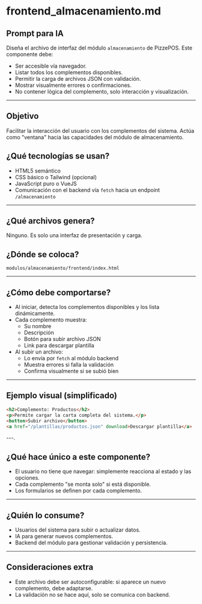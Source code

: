 # frontend_almacenamiento.md

## Prompt para IA
Diseña el archivo de interfaz del módulo `almacenamiento` de PizzePOS. Este componente debe:

- Ser accesible vía navegador.
- Listar todos los complementos disponibles.
- Permitir la carga de archivos JSON con validación.
- Mostrar visualmente errores o confirmaciones.
- No contener lógica del complemento, solo interacción y visualización.

---

## Objetivo
Facilitar la interacción del usuario con los complementos del sistema. Actúa como "ventana" hacia las capacidades del módulo de almacenamiento.

## ¿Qué tecnologías se usan?
- HTML5 semántico
- CSS básico o Tailwind (opcional)
- JavaScript puro o VueJS
- Comunicación con el backend vía `fetch` hacia un endpoint `/almacenamiento`

---

## ¿Qué archivos genera?
Ninguno. Es solo una interfaz de presentación y carga.

## ¿Dónde se coloca?
```
modulos/almacenamiento/frontend/index.html
```

---

## ¿Cómo debe comportarse?
- Al iniciar, detecta los complementos disponibles y los lista dinámicamente.
- Cada complemento muestra:
  - Su nombre
  - Descripción
  - Botón para subir archivo JSON
  - Link para descargar plantilla
- Al subir un archivo:
  - Lo envía por `fetch` al módulo backend
  - Muestra errores si falla la validación
  - Confirma visualmente si se subió bien

---

## Ejemplo visual (simplificado)
```html
<h2>Complemento: Productos</h2>
<p>Permite cargar la carta completa del sistema.</p>
<button>Subir archivo</button>
<a href="/plantillas/productos.json" download>Descargar plantilla</a>
```

---.

## ¿Qué hace único a este componente?
- El usuario no tiene que navegar: simplemente reacciona al estado y las opciones.
- Cada complemento "se monta solo" si está disponible.
- Los formularios se definen por cada complemento.

---

## ¿Quién lo consume?
- Usuarios del sistema para subir o actualizar datos.
- IA para generar nuevos complementos.
- Backend del módulo para gestionar validación y persistencia.

---

## Consideraciones extra
- Este archivo debe ser autoconfigurable: si aparece un nuevo complemento, debe adaptarse.
- La validación no se hace aquí, solo se comunica con backend.

